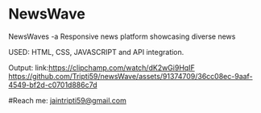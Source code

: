 # NewsWave 

NewsWaves -a Responsive news platform showcasing diverse news

USED: HTML, CSS, JAVASCRIPT and API integration. 

Output:
link:https://clipchamp.com/watch/dK2wGi9HqIF
https://github.com/Tripti59/newsWave/assets/91374709/36cc08ec-9aaf-4549-bf2d-c0701d886c7d

#Reach me: jaintripti59@gmail.com
